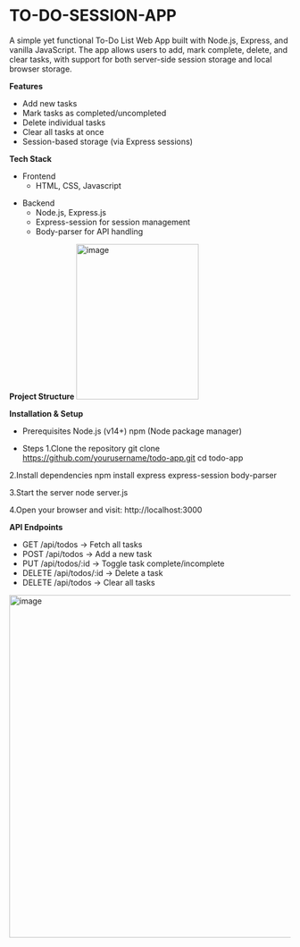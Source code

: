 # TO-DO-SESSION-APP
A simple yet functional To-Do List Web App built with Node.js, Express, and vanilla JavaScript.
The app allows users to add, mark complete, delete, and clear tasks, with support for both server-side session storage and local browser storage.

**Features**
* Add new tasks
* Mark tasks as completed/uncompleted
* Delete individual tasks
* Clear all tasks at once
* Session-based storage (via Express sessions)

**Tech Stack**
* Frontend
  + HTML, CSS, Javascript
- Backend
  - Node.js, Express.js
  - Express-session for session management
  - Body-parser for API handling

**Project Structure**
<img width="219" height="278" alt="image" src="https://github.com/user-attachments/assets/fc4b38be-e822-4e27-b419-b3f8093d5daf" />

**Installation & Setup**
- Prerequisites
Node.js (v14+)
npm (Node package manager)

- Steps
1.Clone the repository
git clone https://github.com/yourusername/todo-app.git
cd todo-app

2.Install dependencies
npm install express express-session body-parser

3.Start the server
node server.js

4.Open your browser and visit:
http://localhost:3000

**API Endpoints**
- GET /api/todos → Fetch all tasks
- POST /api/todos → Add a new task
- PUT /api/todos/:id → Toggle task complete/incomplete
- DELETE /api/todos/:id → Delete a task
- DELETE /api/todos → Clear all tasks

<img width="548" height="613" alt="image" src="https://github.com/user-attachments/assets/97efecc3-1266-4b2b-96e7-c9d0b6459992" />
